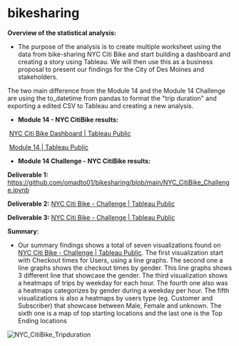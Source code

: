 # bikesharing


**Overview of the statistical analysis:**

- The purpose of the analysis is to create multiple worksheet using the data from bike-sharing NYC Citi Bike and start building a dashboard and creating a story using Tableau. We will then use this as a business proposal to present our findings for the City of Des Moines and stakeholders.

  

The two main difference from the Module 14 and the Module 14 Challenge are using the to_datetime from pandas to format the "trip duration" and exporting a edited CSV to Tableau and creating a new analysis.



- **Module 14  - NYC CitiBike results:**

​			[NYC Citi Bike Dashboard | Tableau Public](https://public.tableau.com/app/profile/omar.omadto/viz/NYCCitiBikeDashboard_16449709978710/NYCCitiBikeDashboard)

​			[Module 14 | Tableau Public](https://public.tableau.com/app/profile/omar.omadto/viz/Module14_16449691440970/NYCStory)



- **Module 14 Challenge - NYC CitiBike results:**

**Deliverable 1:** https://github.com/omadto01/bikesharing/blob/main/NYC_CitiBike_Challenge.ipynb

**Deliverable 2:** [NYC Citi Bike - Challenge | Tableau Public](https://public.tableau.com/app/profile/omar.omadto/viz/NYCCitiBike-Challenge/Story2?publish=yes)

**Deliverable 3:** [NYC Citi Bike - Challenge | Tableau Public](https://public.tableau.com/app/profile/omar.omadto/viz/NYCCitiBike-Challenge/NYCCitibike?publish=yes)



**Summary**:

- Our summary findings shows a total of seven visualizations found on [NYC Citi Bike - Challenge | Tableau Public](https://public.tableau.com/app/profile/omar.omadto/viz/NYCCitiBike-Challenge/NYCCitibike?publish=yes). The first visualization start with Checkout times for Users, using a line graphs. The second one a line graphs shows the checkout times by gender. This line graphs shows 3 different line that showcase the gender. The third visualization shows a heatmaps of trips by weekday for each hour. The fourth one also was a heatmaps categorizes by gender during a weekday per hour. The fifth visualizations is also  a heatmaps by users type (eg. Customer and Subscriber) that showcase between Male, Female and unknown. The sixth one is a map of top starting locations and the last one is the Top Ending locations



![NYC_CitiBike_Tripduration](https://user-images.githubusercontent.com/94090097/155439792-12057e25-f34a-4c43-850e-e5e2c9f0e8ad.png)
